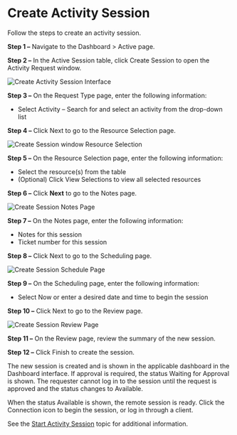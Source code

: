 # Create Activity Session

Follow the steps to create an activity session.

**Step 1 –** Navigate to the Dashboard > Active page.

**Step 2 –** In the Active Session table, click Create Session to open the Activity Request window.

![Create Activity Session Interface](/img/product_docs/privilegesecure/privilegesecure/accessmanagement/enduser/dashboard/createsessionuser.webp)

**Step 3 –** On the Request Type page, enter the following information:

- Select Activity – Search for and select an activity from the drop-down list

**Step 4 –** Click Next to go to the Resource Selection page.

![Create Session window Resource Selection](/img/product_docs/privilegesecure/privilegesecure/accessmanagement/enduser/dashboard/createsessionresourceselection.webp)

**Step 5 –** On the Resource Selection page, enter the following information:

- Select the resource(s) from the table
- (Optional) Click View Selections to view all selected resources

**Step 6 –** Click **Next** to go to the Notes page.

![Create Session Notes Page](/img/product_docs/privilegesecure/privilegesecure/accessmanagement/enduser/dashboard/createsessionnotes.webp)

**Step 7 –** On the Notes page, enter the following information:

- Notes for this session
- Ticket number for this session

**Step 8 –** Click Next to go to the Scheduling page.

![Create Session Schedule Page](/img/product_docs/privilegesecure/privilegesecure/accessmanagement/enduser/dashboard/createsessionscheduling.webp)

**Step 9 –** On the Scheduling page, enter the following information:

- Select Now or enter a desired date and time to begin the session

**Step 10 –** Click Next to go to the Review page.

![Create Session Review Page](/img/product_docs/privilegesecure/privilegesecure/accessmanagement/enduser/dashboard/createsessionreview.webp)

**Step 11 –** On the Review page, review the summary of the new session.

**Step 12 –** Click Finish to create the session.

The new session is created and is shown in the applicable dashboard in the Dashboard interface. If
approval is required, the status Waiting for Approval is shown. The requester cannot log in to the
session until the request is approved and the status changes to Available.

When the status Available is shown, the remote session is ready. Click the Connection icon to begin
the session, or log in through a client.

See the [Start Activity Session](/docs/privilegesecure/4.2/privilegesecure/accessmanagement/revieweruser/dashboard/startsession.md) topic for additional information.

